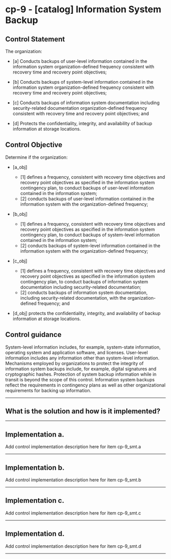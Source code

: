 # cp-9 - \[catalog\] Information System Backup

## Control Statement

The organization:

- \[a\] Conducts backups of user-level information contained in the information system organization-defined frequency consistent with recovery time and recovery point objectives;

- \[b\] Conducts backups of system-level information contained in the information system organization-defined frequency consistent with recovery time and recovery point objectives;

- \[c\] Conducts backups of information system documentation including security-related documentation organization-defined frequency consistent with recovery time and recovery point objectives; and

- \[d\] Protects the confidentiality, integrity, and availability of backup information at storage locations.

## Control Objective

Determine if the organization:

- \[a_obj\]

  - \[1\] defines a frequency, consistent with recovery time objectives and recovery point objectives as specified in the information system contingency plan, to conduct backups of user-level information contained in the information system;
  - \[2\] conducts backups of user-level information contained in the information system with the organization-defined frequency;

- \[b_obj\]

  - \[1\] defines a frequency, consistent with recovery time objectives and recovery point objectives as specified in the information system contingency plan, to conduct backups of system-level information contained in the information system;
  - \[2\] conducts backups of system-level information contained in the information system with the organization-defined frequency;

- \[c_obj\]

  - \[1\] defines a frequency, consistent with recovery time objectives and recovery point objectives as specified in the information system contingency plan, to conduct backups of information system documentation including security-related documentation;
  - \[2\] conducts backups of information system documentation, including security-related documentation, with the organization-defined frequency; and

- \[d_obj\] protects the confidentiality, integrity, and availability of backup information at storage locations.

## Control guidance

System-level information includes, for example, system-state information, operating system and application software, and licenses. User-level information includes any information other than system-level information. Mechanisms employed by organizations to protect the integrity of information system backups include, for example, digital signatures and cryptographic hashes. Protection of system backup information while in transit is beyond the scope of this control. Information system backups reflect the requirements in contingency plans as well as other organizational requirements for backing up information.

______________________________________________________________________

## What is the solution and how is it implemented?

<!-- Please leave this section blank and enter implementation details in the parts below. -->

______________________________________________________________________

## Implementation a.

Add control implementation description here for item cp-9_smt.a

______________________________________________________________________

## Implementation b.

Add control implementation description here for item cp-9_smt.b

______________________________________________________________________

## Implementation c.

Add control implementation description here for item cp-9_smt.c

______________________________________________________________________

## Implementation d.

Add control implementation description here for item cp-9_smt.d

______________________________________________________________________
